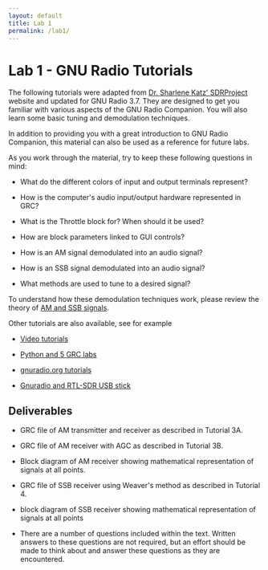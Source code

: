 ```yaml
---
layout: default
title: Lab 1
permalink: /lab1/
---
```


# Lab 1 - GNU Radio Tutorials

The following tutorials were adapted from [Dr. Sharlene Katz\' SDRProject](http://www.csun.edu/~skatz/katzpage/sdr_project/sdrproject.html) website and updated for GNU Radio 3.7. They are designed to get you familiar with various aspects of the GNU Radio Companion. You will also learn some basic tuning and demodulation techniques.

In addition to providing you with a great introduction to GNU Radio Companion, this material can also be used as a reference for future labs.

As you work through the material, try to keep these following questions in mind:

- What do the different colors of input and output terminals represent?

- How is the computer's audio input/output hardware represented in GRC?
  
- What is the Throttle block for? When should it be used?
  
- How are block parameters linked to GUI controls?
  
- How is an AM signal demodulated into an audio signal?
  
- How is an SSB signal demodulated into an audio signal?
  
- What methods are used to tune to a desired signal?

To understand how these demodulation techniques work, please review the theory of [AM and SSB signals](./data/Theory_AM_SSB.pdf).

Other tutorials are also available, see for example

- [Video tutorials](http://www.ettus.com/kb/detail/software-defined-radio-usrp-and-gnu-radio-tutorial-set)

- [Python and 5 GRC labs](http://files.ettus.com/tutorials/)

- [gnuradio.org tutorials](http://gnuradio.org/redmine/projects/gnuradio/wiki/Tutorials)

- [Gnuradio and RTL-SDR USB stick](http://www.rtl-sdr.com/tutorial-creating-fm-receiver-gnuradio-rtl-sdr/?PageSpeed=noscript)

## Deliverables

- GRC file of AM transmitter and receiver as described in Tutorial 3A.
  
- GRC file of AM receiver with AGC as described in Tutorial 3B.
  
- Block diagram of AM receiver showing mathematical representation of signals at all points.
  
- GRC file of SSB receiver using Weaver\'s method as described in Tutorial 4.
  
- block diagram of SSB receiver showing mathematical representation of signals at all points
  
- There are a number of questions included within the text. Written answers to these questions are not required, but an effort should be made to think about and answer these questions as they are encountered.
